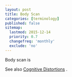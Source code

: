 ```yaml
---
layout: post
title: Body Scan
categories: [terminology]
published: false
sitemap:
  lastmod: 2015-12-14
  priority: 0.7
  changefreq: 'monthly'
  exclude: 'no'
---
```


<span class="highlight">Body scan</span> is 

See also <a href="/cognitive-distortions/" title="Cognitive Distortions">Cognitive Distortions</a> .
